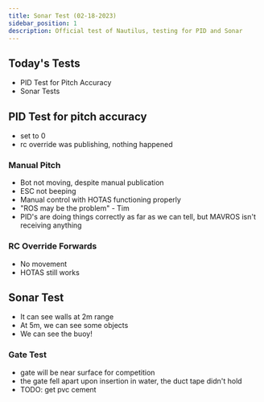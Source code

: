```yaml
---
title: Sonar Test (02-18-2023)
sidebar_position: 1
description: Official test of Nautilus, testing for PID and Sonar
---
```


## Today's Tests

- PID Test for Pitch Accuracy
- Sonar Tests

## PID Test for pitch accuracy

- set to 0
- rc override was publishing, nothing happened

### Manual Pitch

- Bot not moving, despite manual publication
- ESC not beeping
- Manual control with HOTAS functioning properly
- "ROS may be the problem" - Tim
- PID's are doing things correctly as far as we can tell, but MAVROS isn't receiving anything

### RC Override Forwards

- No movement
- HOTAS still works

## Sonar Test

- It can see walls at 2m range
- At 5m, we can see some objects
- We can see the buoy!

### Gate Test

- gate will be near surface for competition
- the gate fell apart upon insertion in water, the duct tape didn't hold
- TODO: get pvc cement
